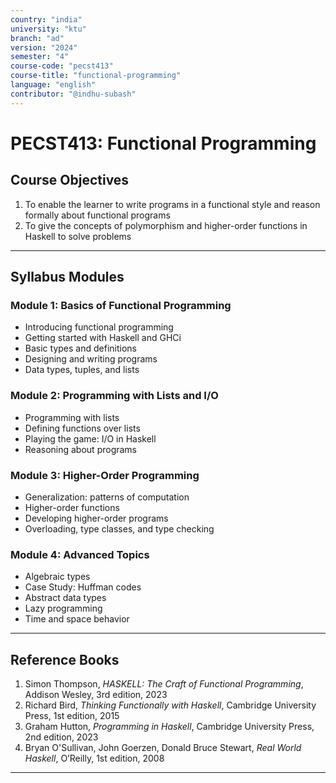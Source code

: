 ```yaml
---
country: "india"
university: "ktu"
branch: "ad"
version: "2024"
semester: "4"
course-code: "pecst413"
course-title: "functional-programming"
language: "english"
contributor: "@indhu-subash"
---
```


# PECST413: Functional Programming

## Course Objectives

1. To enable the learner to write programs in a functional style and reason formally about functional programs  
2. To give the concepts of polymorphism and higher-order functions in Haskell to solve problems  

---

## Syllabus Modules

### Module 1: Basics of Functional Programming
- Introducing functional programming  
- Getting started with Haskell and GHCi  
- Basic types and definitions  
- Designing and writing programs  
- Data types, tuples, and lists  

### Module 2: Programming with Lists and I/O
- Programming with lists  
- Defining functions over lists  
- Playing the game: I/O in Haskell  
- Reasoning about programs  

### Module 3: Higher-Order Programming
- Generalization: patterns of computation  
- Higher-order functions  
- Developing higher-order programs  
- Overloading, type classes, and type checking  

### Module 4: Advanced Topics
- Algebraic types  
- Case Study: Huffman codes  
- Abstract data types  
- Lazy programming  
- Time and space behavior  

---

## Reference Books

1. Simon Thompson, *HASKELL: The Craft of Functional Programming*, Addison Wesley, 3rd edition, 2023
2. Richard Bird, *Thinking Functionally with Haskell*, Cambridge University Press, 1st edition, 2015
3. Graham Hutton, *Programming in Haskell*, Cambridge University Press, 2nd edition, 2023
4. Bryan O'Sullivan, John Goerzen, Donald Bruce Stewart, *Real World Haskell*, O’Reilly, 1st edition, 2008  

---
